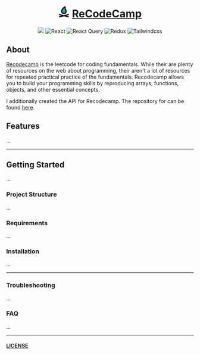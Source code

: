 <div align="center">

<h1 align="center" >
    <img src="src/assets/campfire-svgrepo-com.svg" alt="logo" height='30' width='30' >
    <a href="https://recodecamp-web.vercel.app/" class="title">
    ReCodeCamp
    </a>
</h1>

![](https://img.shields.io/badge/TypeScript-007ACC?style=for-the-badge&logo=typescript&logoColor=white) ![React](https://img.shields.io/badge/react-%2320232a.svg?style=for-the-badge&logo=react&logoColor=%2361DAFB) ![React Query](https://img.shields.io/badge/-React%20Query-FF4154?style=for-the-badge&logo=react%20query&logoColor=white) ![Redux](https://img.shields.io/badge/redux-%23593d88.svg?style=for-the-badge&logo=redux&logoColor=white) ![Tailwindcss](https://img.shields.io/badge/Tailwind_CSS-38B2AC?style=for-the-badge&logo=tailwind-css&logoColor=white)

</div>

## About

<p id="about">
<a href="https://recodecamp-web.vercel.app/" class="title">Recodecamp</a> is the leetcode for coding fundamentals. While their are plenty of resources on the web about programming, their aren't a lot of resources for repeated practical practice of the fundamentals. Recodecamp allows you to build your programming skills by reproducing <span> arrays, functions, objects,</span> and other essential concepts. 
</p>

<p id="about">
I additionally created the API for Recodecamp. The repository for can be found <a href="https://github.com/jazicorn/recodecamp-api" class="title">here</a>. 
</p>

## Features

...

---

## Getting Started

...

### Project Structure

...

### Requirements

...

### Installation

...

---

### Troubleshooting

...

### FAQ

...

---

#### [LICENSE](LICENSE.md)

<!-- Unused Badges -->
<!--
[Redis](https://img.shields.io/badge/redis-%23DD0031.svg?&style=for-the-badge&logo=redis&logoColor=white)
[RabbitMQ](https://img.shields.io/badge/rabbitmq-%23FF6600.svg?&style=for-the-badge&logo=rabbitmq&logoColor=white)
[Axois](https://img.shields.io/badge/axios-671ddf?&style=for-the-badge&logo=axios&logoColor=white)
[Postman](https://img.shields.io/badge/Postman-FF6C37?style=for-the-badge&logo=Postman&logoColor=white)
[Javascript](https://img.shields.io/badge/JavaScript-323330?style=for-the-badge&logo=javascript&logoColor=F7DF1E)
[Typescript](https://img.shields.io/badge/TypeScript-007ACC?style=for-the-badge&logo=typescript&logoColor=white)
[Codemirror](https://img.shields.io/badge/CodeMirror-D30707?style=for-the-badge&logo=CodeMirror&logoColor=white)
>
